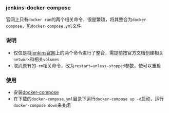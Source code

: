 ### jenkins-docker-compose
官网上只有`docker run`的两个相关命令，很是繁琐，将其整合为`docker compose`，见`docker-compose.yml`文件
### 说明
- 仅仅是将[jenkins官网](https://jenkins.io/doc/book/installing/)上的两个命令进行了整合，需提前按官方文档创建相关`network`和相关`volumes`
- 取消原有的`-rm`相关命令，改为`restart=unless-stopped`参数，使可以重启
### 使用
- 安装[docker-compose](https://docs.docker.com/compose/install/)
- 在下载的`docker-compose.yml`目录下运行`docker-compose up -d`启动，运行`docker-compose down`来关闭
